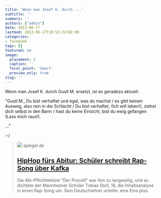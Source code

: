 ```yaml
---
title: 'Wenn man Josef K. durch ...'
subtitle: ''
summary: ''
authors: ["admin"]
date: 2013-06-17
lastmod: 2013-06-17T10:53:32+02:00
categories:
- facebook
tags: []
featured: no
image:
  placement: 1
  caption: ''
  focal_point: 'Smart'
  preview_only: true
slug: ''
---
```

Wenn man Josef K. durch Gustl M. ersetzt, ist es geradezu aktuell:

"Gustl M., Du bist verhaftet und egal, was du machst / es gibt keinen Ausweg, also rein in die Schlacht / Du bist verhaftet, (Ich will leben!), ziehst dich selbst in den Bann / hast du keine Einsicht, bist du ewig gefangen (Lass mich raus!).

..."

:-/
> [![](https://cdn.prod.www.spiegel.de/images/c6a217e4-0001-0004-0000-000000507828_w1200_r1.778_fpx44.77_fpy50.jpg)](http://www.spiegel.de/schulspiegel/abi/hiphop-fuers-abitur-schueler-schreibt-rap-song-ueber-kafka-a-905283.html)
> spiegel.de
> ## [HipHop fürs Abitur: Schüler schreibt Rap-Song über Kafka](http://www.spiegel.de/schulspiegel/abi/hiphop-fuers-abitur-schueler-schreibt-rap-song-ueber-kafka-a-905283.html)
>
>Die Abi-Pflichtlektüre "Der Proceß" war ihm zu langweilig, und so dichtete der Mannheimer Schüler Tobias Stoll, 18, die Inhaltsanalyse in einen Rap-Song um. Sein Deutschlehrer urteilte: eine Eins plus.

